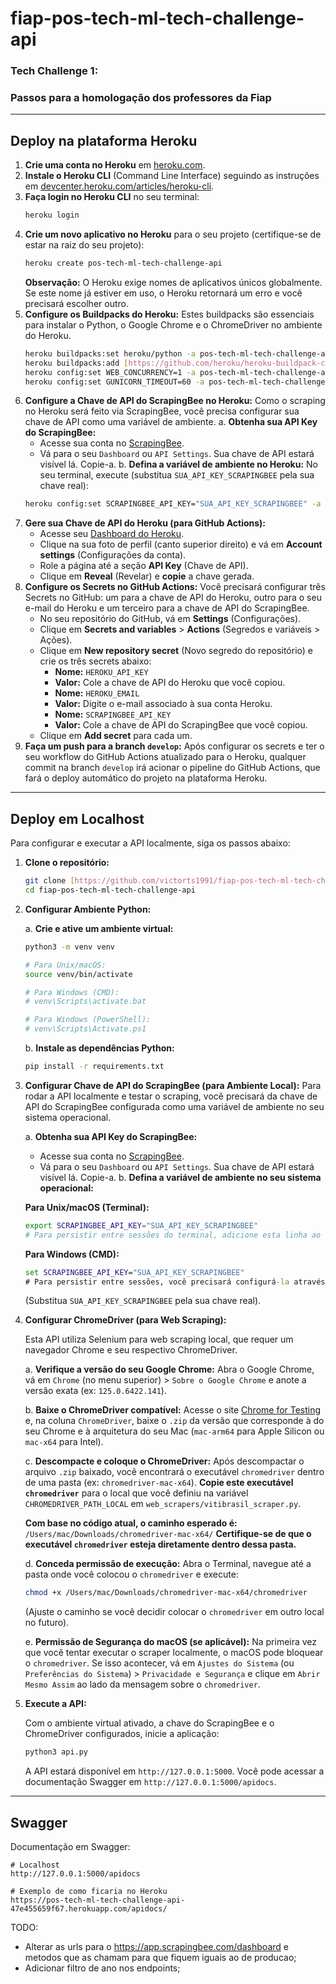# fiap-pos-tech-ml-tech-challenge-api

### Tech Challenge 1:
### Passos para a homologação dos professores da Fiap

---

## Deploy na plataforma Heroku

1.  **Crie uma conta no Heroku** em [heroku.com](https://www.heroku.com/).
2.  **Instale o Heroku CLI** (Command Line Interface) seguindo as instruções em [devcenter.heroku.com/articles/heroku-cli](https://devcenter.heroku.com/articles/heroku-cli).
3.  **Faça login no Heroku CLI** no seu terminal:
    ```bash
    heroku login
    ```
4.  **Crie um novo aplicativo no Heroku** para o seu projeto (certifique-se de estar na raiz do seu projeto):
    ```bash
    heroku create pos-tech-ml-tech-challenge-api
    ```
    **Observação:** O Heroku exige nomes de aplicativos únicos globalmente. Se este nome já estiver em uso, o Heroku retornará um erro e você precisará escolher outro.
5.  **Configure os Buildpacks do Heroku:**
    Estes buildpacks são essenciais para instalar o Python, o Google Chrome e o ChromeDriver no ambiente do Heroku.
    ```bash
    heroku buildpacks:set heroku/python -a pos-tech-ml-tech-challenge-api
    heroku buildpacks:add [https://github.com/heroku/heroku-buildpack-chrome-for-testing](https://github.com/heroku/heroku-buildpack-chrome-for-testing) -a pos-tech-ml-tech-challenge-api
    heroku config:set WEB_CONCURRENCY=1 -a pos-tech-ml-tech-challenge-api
    heroku config:set GUNICORN_TIMEOUT=60 -a pos-tech-ml-tech-challenge-api
    ```
6.  **Configure a Chave de API do ScrapingBee no Heroku:**
    Como o scraping no Heroku será feito via ScrapingBee, você precisa configurar sua chave de API como uma variável de ambiente.
    a. **Obtenha sua API Key do ScrapingBee:**
       * Acesse sua conta no [ScrapingBee](https://www.scrapingbee.com/).
       * Vá para o seu `Dashboard` ou `API Settings`. Sua chave de API estará visível lá. Copie-a.
    b. **Defina a variável de ambiente no Heroku:**
       No seu terminal, execute (substitua `SUA_API_KEY_SCRAPINGBEE` pela sua chave real):
       ```bash
       heroku config:set SCRAPINGBEE_API_KEY="SUA_API_KEY_SCRAPINGBEE" -a pos-tech-ml-tech-challenge-api
       ```
7.  **Gere sua Chave de API do Heroku (para GitHub Actions):**
    * Acesse seu [Dashboard do Heroku](https://dashboard.heroku.com/).
    * Clique na sua foto de perfil (canto superior direito) e vá em **Account settings** (Configurações da conta).
    * Role a página até a seção **API Key** (Chave de API).
    * Clique em **Reveal** (Revelar) e **copie** a chave gerada.
8.  **Configure os Secrets no GitHub Actions:**
    Você precisará configurar três Secrets no GitHub: um para a chave de API do Heroku, outro para o seu e-mail do Heroku e um terceiro para a chave de API do ScrapingBee.
    * No seu repositório do GitHub, vá em **Settings** (Configurações).
    * Clique em **Secrets and variables** > **Actions** (Segredos e variáveis > Ações).
    * Clique em **New repository secret** (Novo segredo do repositório) e crie os três secrets abaixo:
        * **Nome:** `HEROKU_API_KEY`
        * **Valor:** Cole a chave de API do Heroku que você copiou.
        * **Nome:** `HEROKU_EMAIL`
        * **Valor:** Digite o e-mail associado à sua conta Heroku.
        * **Nome:** `SCRAPINGBEE_API_KEY`
        * **Valor:** Cole a chave de API do ScrapingBee que você copiou.
    * Clique em **Add secret** para cada um.
9.  **Faça um push para a branch `develop`:**
    Após configurar os secrets e ter o seu workflow do GitHub Actions atualizado para o Heroku, qualquer commit na branch `develop` irá acionar o pipeline do GitHub Actions, que fará o deploy automático do projeto na plataforma Heroku.

---

## Deploy em Localhost

Para configurar e executar a API localmente, siga os passos abaixo:

1.  **Clone o repositório:**

    ```bash
    git clone [https://github.com/victorts1991/fiap-pos-tech-ml-tech-challenge-api.git](https://github.com/victorts1991/fiap-pos-tech-ml-tech-challenge-api.git)
    cd fiap-pos-tech-ml-tech-challenge-api
    ```

2.  **Configurar Ambiente Python:**

    a. **Crie e ative um ambiente virtual:**

    ```bash
    python3 -m venv venv

    # Para Unix/macOS:
    source venv/bin/activate

    # Para Windows (CMD):
    # venv\Scripts\activate.bat

    # Para Windows (PowerShell):
    # venv\Scripts\Activate.ps1
    ```

    b. **Instale as dependências Python:**

    ```bash
    pip install -r requirements.txt
    ```

3.  **Configurar Chave de API do ScrapingBee (para Ambiente Local):**
    Para rodar a API localmente e testar o scraping, você precisará da chave de API do ScrapingBee configurada como uma variável de ambiente no seu sistema operacional.

    a. **Obtenha sua API Key do ScrapingBee:**
       * Acesse sua conta no [ScrapingBee](https://www.scrapingbee.com/).
       * Vá para o seu `Dashboard` ou `API Settings`. Sua chave de API estará visível lá. Copie-a.
    b. **Defina a variável de ambiente no seu sistema operacional:**

       **Para Unix/macOS (Terminal):**
       ```bash
       export SCRAPINGBEE_API_KEY="SUA_API_KEY_SCRAPINGBEE"
       # Para persistir entre sessões do terminal, adicione esta linha ao seu ~/.bashrc, ~/.zshrc ou ~/.profile
       ```

       **Para Windows (CMD):**
       ```cmd
       set SCRAPINGBEE_API_KEY="SUA_API_KEY_SCRAPINGBEE"
       # Para persistir entre sessões, você precisará configurá-la através das Propriedades do Sistema > Variáveis de Ambiente.
       ```
       (Substitua `SUA_API_KEY_SCRAPINGBEE` pela sua chave real).

4.  **Configurar ChromeDriver (para Web Scraping):**

    Esta API utiliza Selenium para web scraping local, que requer um navegador Chrome e seu respectivo ChromeDriver.

    a. **Verifique a versão do seu Google Chrome:**
       Abra o Google Chrome, vá em `Chrome` (no menu superior) > `Sobre o Google Chrome` e anote a versão exata (ex: `125.0.6422.141`).

    b. **Baixe o ChromeDriver compatível:**
       Acesse o site [Chrome for Testing](https://googlechromelabs.github.io/chrome-for-testing/) e, na coluna `ChromeDriver`, baixe o `.zip` da versão que corresponde à do seu Chrome e à arquitetura do seu Mac (`mac-arm64` para Apple Silicon ou `mac-x64` para Intel).

    c. **Descompacte e coloque o ChromeDriver:**
       Após descompactar o arquivo `.zip` baixado, você encontrará o executável `chromedriver` dentro de uma pasta (ex: `chromedriver-mac-x64`). **Copie este executável `chromedriver`** para o local que você definiu na variável `CHROMEDRIVER_PATH_LOCAL` em `web_scrapers/vitibrasil_scraper.py`.

       **Com base no código atual, o caminho esperado é:** `/Users/mac/Downloads/chromedriver-mac-x64/`
       **Certifique-se de que o executável `chromedriver` esteja diretamente dentro dessa pasta.**

    d. **Conceda permissão de execução:**
       Abra o Terminal, navegue até a pasta onde você colocou o `chromedriver` e execute:

       ```bash
       chmod +x /Users/mac/Downloads/chromedriver-mac-x64/chromedriver
       ```
       (Ajuste o caminho se você decidir colocar o `chromedriver` em outro local no futuro).

    e. **Permissão de Segurança do macOS (se aplicável):**
       Na primeira vez que você tentar executar o scraper localmente, o macOS pode bloquear o `chromedriver`. Se isso acontecer, vá em `Ajustes do Sistema` (ou `Preferências do Sistema`) > `Privacidade e Segurança` e clique em `Abrir Mesmo Assim` ao lado da mensagem sobre o `chromedriver`.

5.  **Execute a API:**

    Com o ambiente virtual ativado, a chave do ScrapingBee e o ChromeDriver configurados, inicie a aplicação:

    ```bash
    python3 api.py
    ```

    A API estará disponível em `http://127.0.0.1:5000`. Você pode acessar a documentação Swagger em `http://127.0.0.1:5000/apidocs`.

---

## Swagger

Documentação em Swagger:

```
# Localhost
http://127.0.0.1:5000/apidocs

# Exemplo de como ficaria no Heroku
https://pos-tech-ml-tech-challenge-api-47e455659f67.herokuapp.com/apidocs/
```


TODO: 

- Alterar as urls para o https://app.scrapingbee.com/dashboard e metodos que as chamam para que fiquem iguais ao de producao;
- Adicionar filtro de ano nos endpoints;
